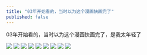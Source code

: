 ```yaml
---
title: "03年开始看的，当时以为这个漫画快画完了"
published: false
---
```

03年开始看的，当时以为这个漫画快画完了，是我太年轻了

![](./1.jpg)
![](./2.jpg)
![](./3.jpg)
![](./4.jpg)
![](./5.jpg)
![](./6.jpg)
![](./7.jpg)
![](./8.jpg)
![](./9.jpg)
